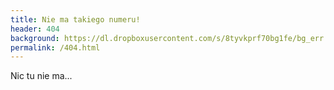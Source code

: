 ```yaml
---
title: Nie ma takiego numeru!
header: 404
background: https://dl.dropboxusercontent.com/s/8tyvkprf70bg1fe/bg_err.jpg
permalink: /404.html
---
```

Nic tu nie ma... 